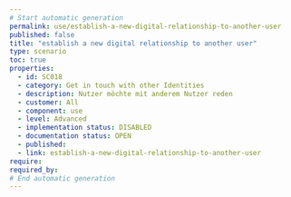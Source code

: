 ```yaml
---
# Start automatic generation
permalink: use/establish-a-new-digital-relationship-to-another-user
published: false
title: "establish a new digital relationship to another user"
type: scenario
toc: true
properties:
  - id: SC018
  - category: Get in touch with other Identities
  - description: Nutzer möchte mit anderem Nutzer reden
  - customer: All
  - component: use
  - level: Advanced
  - implementation status: DISABLED
  - documentation status: OPEN
  - published:
  - link: establish-a-new-digital-relationship-to-another-user
require:
required_by:
# End automatic generation
---
```

